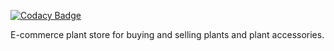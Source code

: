 [![Codacy Badge](https://app.codacy.com/project/badge/Grade/0102b1bf5a2d44fcb950f7c6dee37621)](https://app.codacy.com/gh/M-itti/e-commerce/dashboard?utm_source=gh&utm_medium=referral&utm_content=&utm_campaign=Badge_grade)

E-commerce plant store for  buying and selling plants and plant accessories.
